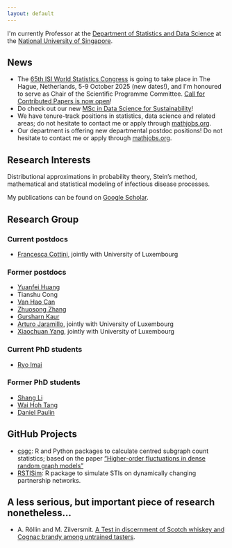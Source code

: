 ```yaml
---
layout: default
---
```


I'm currently Professor at the [Department of Statistics and Data Science](https://www.stat.nus.edu.sg) at the [National University of Singapore](https://www.nus.edu.sg).

## News

* The [65th ISI World Statistics Congress](https://www.isi-next.org/conferences/wsc2025/) is going to take place in The Hague, Netherlands, 5-9 October 2025 (new dates!), and I'm honoured to serve as Chair of the Scientific Programme Committee. 
[Call for Contributed Papers is now open](https://www.isi-next.org/conferences/isi-wsc2025/contributed-paper-poster-submission/)! 
* Do check out our new [MSc in Data Science for Sustainability](https://www.stat.nus.edu.sg/prospective-students/graduate-programme/msc-in-data-science-for-sustainability/)!
* We have tenure-track positions in statistics, data science and related areas; do not hesitate to contact me or apply through [mathjobs.org](https://www.mathjobs.org/jobs/jobs/22533).
* Our department is offering new departmental postdoc positions! Do not hesitate to contact me or apply through [mathjobs.org](https://www.mathjobs.org/jobs/jobs/24017).


## Research Interests
Distributional approximations in probability theory, Stein’s method, mathematical and statistical modeling of infectious disease processes.

My publications can be found on [Google Scholar](https://scholar.google.com.sg/citations?user=0GNeK6IAAAAJ).

## Research Group

### Current postdocs
* [Francesca Cottini](https://sites.google.com/view/francescacottini/home-page), jointly with University of Luxembourg

### Former postdocs

* [Yuanfei Huang](https://scholar.google.com/citations?user=kj72rooAAAAJ)
* Tianshu Cong
* [Van Hao Can](https://sites.google.com/site/vanhaocan/home)
* [Zhuosong Zhang](https://icm.sustech.edu.cn/people/ZhuosongZHANG?lang=en-us)
* [Gursharn Kaur](https://sites.google.com/view/gursharn/home)
* [Arturo Jaramillo](https://www.cimat.mx/~jagil/app/dist/Arturo_Jaramillo_Gil_English.html), jointly with University of Luxembourg
* [Xiaochuan Yang](https://scholar.google.com.sg/citations?user=oxnamocAAAAJ), jointly with University of Luxembourg

### Current PhD students

* [Ryo Imai](https://sites.google.com/view/rimaistat)

### Former PhD students

* [Shang Li](https://www.linkedin.com/in/shang-li-statnus/)
* [Wai Hoh Tang](https://www.linkedin.com/in/wai-hoh-tang)
* [Daniel Paulin](https://sites.google.com/site/paulindani/)

## GitHub Projects

* [csgc](https://github.com/lishang-stats/csgc): R and Python packages to calculate centred subgraph count statistics; based on the paper
[“Higher-order fluctuations in dense random graph models”](https://projecteuclid.org/journals/electronic-journal-of-probability/volume-26/issue-none/Higher-order-fluctuations-in-dense-random-graph-models/10.1214/21-EJP708.full)
* [RSTISim](https://github.com/aroellin/rstisim): R package to simulate STIs on dynamically changing partnership networks.

## A less serious, but important piece of research nonetheless...

* A. Röllin and M. Zilversmit. [A Test in discernment of Scotch whiskey and Cognac brandy among untrained tasters](/doc/whiskycognac.pdf). 
